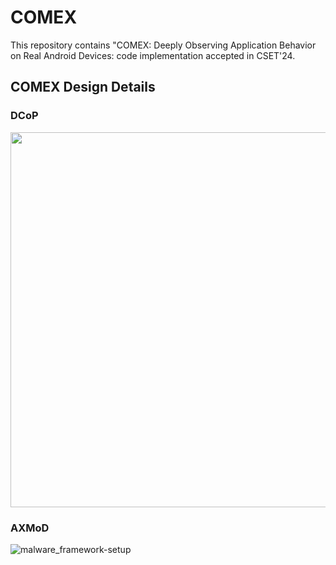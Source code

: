 # COMEX
This repository contains "COMEX: Deeply Observing Application Behavior on Real Android Devices: code implementation accepted in CSET'24.

## COMEX Design Details

### DCoP
<img src="https://github.com/zeya2u9/COMEX/assets/108210209/f926f24a-b835-4050-99e0-42dbaea53034" width="800" height="600">

### AXMoD
![malware_framework-setup](https://github.com/zeya2u9/COMEX/assets/108210209/2647f53b-4382-4fcd-ac22-882133c37413)
